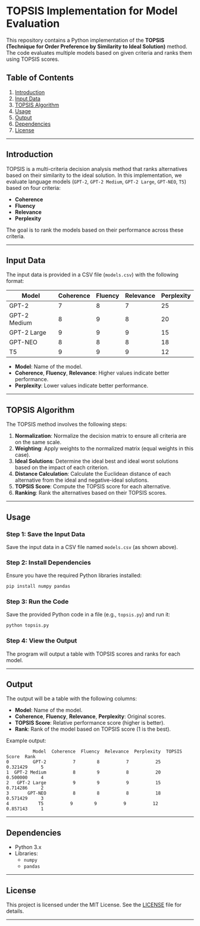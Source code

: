 # TOPSIS Implementation for Model Evaluation

This repository contains a Python implementation of the **TOPSIS (Technique for Order Preference by Similarity to Ideal Solution)** method. The code evaluates multiple models based on given criteria and ranks them using TOPSIS scores.

## Table of Contents
1. [Introduction](#introduction)
2. [Input Data](#input-data)
3. [TOPSIS Algorithm](#topsis-algorithm)
4. [Usage](#usage)
5. [Output](#output)
6. [Dependencies](#dependencies)
7. [License](#license)

---

## Introduction

TOPSIS is a multi-criteria decision analysis method that ranks alternatives based on their similarity to the ideal solution. In this implementation, we evaluate language models (`GPT-2`, `GPT-2 Medium`, `GPT-2 Large`, `GPT-NEO`, `T5`) based on four criteria:
- **Coherence**
- **Fluency**
- **Relevance**
- **Perplexity**

The goal is to rank the models based on their performance across these criteria.

---

## Input Data

The input data is provided in a CSV file (`models.csv`) with the following format:

| Model       | Coherence | Fluency | Relevance | Perplexity |
|-------------|-----------|---------|-----------|------------|
| GPT-2       | 7         | 8       | 7         | 25         |
| GPT-2 Medium| 8         | 9       | 8         | 20         |
| GPT-2 Large | 9         | 9       | 9         | 15         |
| GPT-NEO     | 8         | 8       | 8         | 18         |
| T5          | 9         | 9       | 9         | 12         |

- **Model**: Name of the model.
- **Coherence**, **Fluency**, **Relevance**: Higher values indicate better performance.
- **Perplexity**: Lower values indicate better performance.

---

## TOPSIS Algorithm

The TOPSIS method involves the following steps:
1. **Normalization**: Normalize the decision matrix to ensure all criteria are on the same scale.
2. **Weighting**: Apply weights to the normalized matrix (equal weights in this case).
3. **Ideal Solutions**: Determine the ideal best and ideal worst solutions based on the impact of each criterion.
4. **Distance Calculation**: Calculate the Euclidean distance of each alternative from the ideal and negative-ideal solutions.
5. **TOPSIS Score**: Compute the TOPSIS score for each alternative.
6. **Ranking**: Rank the alternatives based on their TOPSIS scores.

---

## Usage

### Step 1: Save the Input Data
Save the input data in a CSV file named `models.csv` (as shown above).

### Step 2: Install Dependencies
Ensure you have the required Python libraries installed:
```bash
pip install numpy pandas
```

### Step 3: Run the Code
Save the provided Python code in a file (e.g., `topsis.py`) and run it:
```bash
python topsis.py
```

### Step 4: View the Output
The program will output a table with TOPSIS scores and ranks for each model.

---

## Output

The output will be a table with the following columns:
- **Model**: Name of the model.
- **Coherence**, **Fluency**, **Relevance**, **Perplexity**: Original scores.
- **TOPSIS Score**: Relative performance score (higher is better).
- **Rank**: Rank of the model based on TOPSIS score (1 is the best).

Example output:
```
          Model  Coherence  Fluency  Relevance  Perplexity  TOPSIS Score  Rank
0         GPT-2          7        8          7          25      0.321429     5
1  GPT-2 Medium          8        9          8          20      0.500000     4
2   GPT-2 Large          9        9          9          15      0.714286     2
3       GPT-NEO          8        8          8          18      0.571429     3
4           T5          9        9          9          12      0.857143     1
```

---

## Dependencies

- Python 3.x
- Libraries:
  - `numpy`
  - `pandas`

---

## License

This project is licensed under the MIT License. See the [LICENSE](LICENSE) file for details.

---
